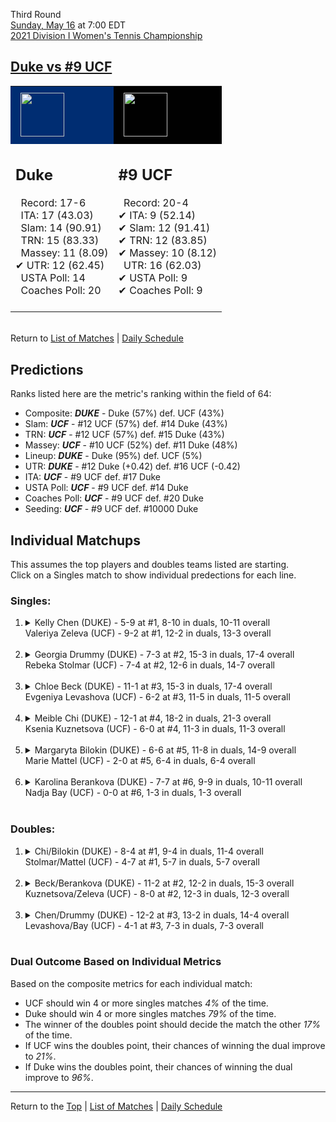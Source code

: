 Third Round[](#top)<a name="top"></a>  
[Sunday, May 16](../../schedule/05-16.md) at 7:00 EDT  
[2021 Division I Women's Tennis Championship](../index.md)  
## [Duke vs #9 UCF](https://www.ncaa.com/game/5833696)  

<table><tr style="background-color: #d9d9d9 !important"><td style="background-color: #002D72 !important"><img src="https://www.ncaa.com/sites/default/files/images/logos/schools/d/duke.70.png" width="70" height="70" style="padding: 8px;" /></td><td style="background-color: #010101 !important"><img src="https://www.ncaa.com/sites/default/files/images/logos/schools/u/ucf.70.png" width="70" height="70" style="padding: 8px;" /></td></tr><tr>
<td>  

<h2>Duke</h2>  
&nbsp; Record: 17-6<br>  
&nbsp; ITA: 17 (43.03)<br>  
&nbsp; Slam: 14 (90.91)<br>  
&nbsp; TRN: 15 (83.33)<br>  
&nbsp; Massey: 11 (8.09)<br>  
&#10004; UTR: 12 (62.45)<br>  
&nbsp; USTA Poll: 14<br>  
&nbsp; Coaches Poll: 20<br>  
<br>  

</td>
<td>  

<h2>#9 UCF</h2>  
&nbsp; Record: 20-4<br>  
&#10004; ITA: 9 (52.14)<br>  
&#10004; Slam: 12 (91.41)<br>  
&#10004; TRN: 12 (83.85)<br>  
&#10004; Massey: 10 (8.12)<br>  
&nbsp; UTR: 16 (62.03)<br>  
&#10004; USTA Poll: 9<br>  
&#10004; Coaches Poll: 9<br>  
<br>  

</td>
</tr></table>  


<br>Return to [List of Matches](../index.md) &#124; [Daily Schedule](../../schedule/05-16.md)

## Predictions  

Ranks listed here are the metric's ranking within the field of 64:  
- Composite: ***DUKE*** - Duke (57%) def. UCF (43%)  
- Slam: ***UCF*** - #12 UCF (57%) def. #14 Duke (43%)  
- TRN: ***UCF*** - #12 UCF (57%) def. #15 Duke (43%)  
- Massey: ***UCF*** - #10 UCF (52%) def. #11 Duke (48%)  
- Lineup: ***DUKE*** - Duke (95%) def. UCF (5%)  
- UTR: ***DUKE*** - #12 Duke (+0.42) def. #16 UCF (-0.42)  
- ITA: ***UCF*** - #9 UCF def. #17 Duke  
- USTA Poll: ***UCF*** - #9 UCF def. #14 Duke  
- Coaches Poll: ***UCF*** - #9 UCF def. #20 Duke  
- Seeding: ***UCF*** - #9 UCF def. #10000 Duke  

## Individual Matchups  
This assumes the top players and doubles teams listed are starting.  
Click on a Singles match to show individual predections for each line.  

### Singles:  

<ol>
<li><details>
<summary markdown="span">Kelly Chen (DUKE) - 5-9 at #1, 8-10 in duals, 10-11 overall<br>Valeriya Zeleva (UCF) - 9-2 at #1, 12-2 in duals, 13-3 overall</summary>
<h4>Predictions</h4><ul>
<li>Composite: <b><i>UCF</i></b> - Zeleva (65%) def. Chen (35%)</li>  
<li>Slam: <b><i>UCF</i></b> - Zeleva (58%) def. Chen (42%)</li>  
<li>TRN: <b><i>UCF</i></b> - Zeleva (73%) def. Chen (27%)</li>  
<li>Massey: <b><i>UCF</i></b> - Zeleva (70%) def. Chen (30%)</li>  
<li>UTR: <b><i>UCF</i></b> - Zeleva (59%) def. Chen (41%)</li>  
<li>ITA: <b><i>UCF</i></b> - Zeleva (22.66) def. Chen (12.42)</li>  
</ul>
</details>&nbsp;</li>
<li><details>
<summary markdown="span">Georgia Drummy (DUKE) - 7-3 at #2, 15-3 in duals, 17-4 overall<br>Rebeka Stolmar (UCF) - 7-4 at #2, 12-6 in duals, 14-7 overall</summary>
<h4>Predictions</h4><ul>
<li>Composite: <b><i>DUKE</i></b> - Drummy (73%) def. Stolmar (27%)</li>  
<li>Slam: <b><i>DUKE</i></b> - Drummy (72%) def. Stolmar (28%)</li>  
<li>TRN: <b><i>DUKE</i></b> - Drummy (64%) def. Stolmar (36%)</li>  
<li>Massey: <b><i>DUKE</i></b> - Drummy (71%) def. Stolmar (29%)</li>  
<li>UTR: <b><i>DUKE</i></b> - Drummy (86%) def. Stolmar (14%)</li>  
<li>ITA: <b><i>DUKE</i></b> - Drummy (24.14) def. Stolmar (15.81)</li>  
</ul>
</details>&nbsp;</li>
<li><details>
<summary markdown="span">Chloe Beck (DUKE) - 11-1 at #3, 15-3 in duals, 17-4 overall<br>Evgeniya Levashova (UCF) - 6-2 at #3, 11-5 in duals, 11-5 overall</summary>
<h4>Predictions</h4><ul>
<li>Composite: <b><i>DUKE</i></b> - Beck (77%) def. Levashova (23%)</li>  
<li>Slam: <b><i>DUKE</i></b> - Beck (80%) def. Levashova (20%)</li>  
<li>TRN: <b><i>DUKE</i></b> - Beck (76%) def. Levashova (24%)</li>  
<li>Massey: <b><i>DUKE</i></b> - Beck (79%) def. Levashova (21%)</li>  
<li>UTR: <b><i>DUKE</i></b> - Beck (74%) def. Levashova (26%)</li>  
<li>ITA: <b><i>DUKE</i></b> - Beck (15.35) def. Levashova (4.48)</li>  
</ul>
</details>&nbsp;</li>
<li><details>
<summary markdown="span">Meible Chi (DUKE) - 12-1 at #4, 18-2 in duals, 21-3 overall<br>Ksenia Kuznetsova (UCF) - 6-0 at #4, 11-3 in duals, 11-3 overall</summary>
<h4>Predictions</h4><ul>
<li>Composite: <b><i>DUKE</i></b> - Chi (72%) def. Kuznetsova (28%)</li>  
<li>Slam: <b><i>DUKE</i></b> - Chi (75%) def. Kuznetsova (25%)</li>  
<li>TRN: <b><i>DUKE</i></b> - Chi (86%) def. Kuznetsova (14%)</li>  
<li>Massey: <b><i>DUKE</i></b> - Chi (59%) def. Kuznetsova (41%)</li>  
<li>UTR: <b><i>DUKE</i></b> - Chi (69%) def. Kuznetsova (31%)</li>  
<li>ITA: <b><i>DUKE</i></b> - Chi (15.20) def. Kuznetsova (3.33)</li>  
</ul>
</details>&nbsp;</li>
<li><details>
<summary markdown="span">Margaryta Bilokin (DUKE) - 6-6 at #5, 11-8 in duals, 14-9 overall<br>Marie Mattel (UCF) - 2-0 at #5, 6-4 in duals, 6-4 overall</summary>
<h4>Predictions</h4><ul>
<li>Composite: <b><i>DUKE</i></b> - Bilokin (69%) def. Mattel (31%)</li>  
<li>Slam: <b><i>DUKE</i></b> - Bilokin (68%) def. Mattel (32%)</li>  
<li>TRN: <b><i>DUKE</i></b> - Bilokin (66%) def. Mattel (34%)</li>  
<li>Massey: <b><i>DUKE</i></b> - Bilokin (57%) def. Mattel (43%)</li>  
<li>UTR: <b><i>DUKE</i></b> - Bilokin (87%) def. Mattel (13%)</li>  
<li>ITA: <b><i>DUKE</i></b> - Bilokin (2.72) def. Mattel (2.00)</li>  
</ul>
</details>&nbsp;</li>
<li><details>
<summary markdown="span">Karolina Berankova (DUKE) - 7-7 at #6, 9-9 in duals, 10-11 overall<br>Nadja Bay (UCF) - 0-0 at #6, 1-3 in duals, 1-3 overall</summary>
<h4>Predictions</h4><ul>
<li>Composite: <b><i>DUKE</i></b> - Berankova (99%) def. Bay (1%)</li>  
<li>Slam: <b><i>DUKE</i></b> - Berankova (99%) def. Bay (1%)</li>  
<li>TRN: <b><i>DUKE</i></b> - Berankova (99%) def. Bay (1%)</li>  
<li>Massey: <b><i>DUKE</i></b> - Berankova (99%) def. Bay (1%)</li>  
<li>UTR: <b><i>DUKE</i></b> - Berankova (99%) def. Bay (1%)</li>  
</ul>
</details>&nbsp;</li>
</ol>

### Doubles:  

<ol>
<li><details>
<summary markdown="span">Chi/Bilokin (DUKE) - 8-4 at #1, 9-4 in duals, 11-4 overall<br>Stolmar/Mattel (UCF) - 4-7 at #1, 5-7 in duals, 5-7 overall</summary>
<br>Sorry, we don't have any metrics for this match
</details>&nbsp;</li>
<li><details>
<summary markdown="span">Beck/Berankova (DUKE) - 11-2 at #2, 12-2 in duals, 15-3 overall<br>Kuznetsova/Zeleva (UCF) - 8-0 at #2, 12-3 in duals, 12-3 overall</summary>
<br>Sorry, we don't have any metrics for this match
</details>&nbsp;</li>
<li><details>
<summary markdown="span">Chen/Drummy (DUKE) - 12-2 at #3, 13-2 in duals, 14-4 overall<br>Levashova/Bay (UCF) - 4-1 at #3, 7-3 in duals, 7-3 overall</summary>
<br>Sorry, we don't have any metrics for this match
</details>&nbsp;</li>
</ol>

### Dual Outcome Based on Individual Metrics  
  
Based on the composite metrics for each individual match:  
- UCF should win 4 or more singles matches *4%* of the time.  
- Duke should win 4 or more singles matches *79%* of the time.  
- The winner of the doubles point should decide the match the other *17%* of the time.  
- If UCF wins the doubles point, their chances of winning the dual improve to *21%*.  
- If Duke wins the doubles point, their chances of winning the dual improve to *96%*.  
  
------

Return to the [Top](#top) &#124; [List of Matches](../index.md) &#124; [Daily Schedule](../../schedule/05-16.md)  
